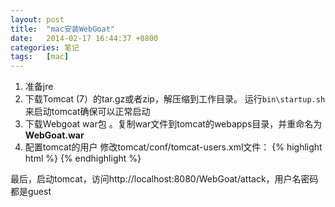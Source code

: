 ```yaml
---
layout: post
title:  "mac安装WebGoat"
date:   2014-02-17 16:44:37 +0800
categories: 笔记
tags:   [mac]
---
```

1. 准备jre
2. 下载Tomcat (7）的tar.gz或者zip，解压缩到工作目录。
    运行`bin\startup.sh`来启动tomcat确保可以正常启动
3. 下载Webgoat war包 。复制war文件到tomcat的webapps目录，并重命名为**WebGoat.war**
4. 配置tomcat的用户
    修改tomcat/conf/tomcat-users.xml文件：
    {% highlight html %}
    <role rolename="webgoat_basic"/>
    <role rolename="webgoat_admin"/>
    <role rolename="webgoat_user"/>
    <role rolename="tomcat"/>
    <role rolename="manager-gui"/>
    <user username="tomcat" password="tomcat" roles="manager-gui"/>
    <user password="webgoat" roles="webgoat_admin" username="webgoat"/>
    <user password="basic" roles="webgoat_user,webgoat_basic" username="basic"/>
    <user password="tomcat" roles="tomcat" username="tomcat"/>
    <user password="guest" roles="webgoat_user" username="guest"/>
    {% endhighlight %}
            
最后，启动tomcat，访问http://localhost:8080/WebGoat/attack，用户名密码都是guest